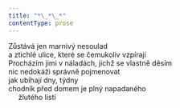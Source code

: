 ```yaml
---
title: "*\_*\_*"
contentType: prose
---
```


Zůstává jen marnivý nesoulad  
a ztichlé ulice, které se čemukoliv vzpírají  
Procházím jimi v náladách, jichž se vlastně děsím  
nic nedokáži správně pojmenovat  
jak ubíhají dny, týdny  
chodník před domem je plný napadaného  
     žlutého listí
